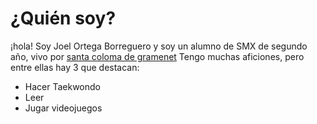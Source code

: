 # ¿Quién soy?
¡hola! Soy Joel Ortega Borreguero y soy un alumno de SMX de segundo año, vivo por [santa coloma de gramenet](https://www.google.com/maps/place/Carrer+Llu%C3%ADs+Nicolau,+08924+Santa+Coloma+de+Gramenet,+Barcelona/@41.4578239,2.1983071,18z/data=!3m1!4b1!4m6!3m5!1s0x12a4bcf688192c21:0x90829cf1f105f2a2!8m2!3d41.4578239!4d2.1983071!16s%2Fg%2F11xjs7_26?entry=ttu) 
Tengo muchas aficiones, pero entre ellas hay 3 que destacan:
- Hacer Taekwondo
- Leer
- Jugar videojuegos	
